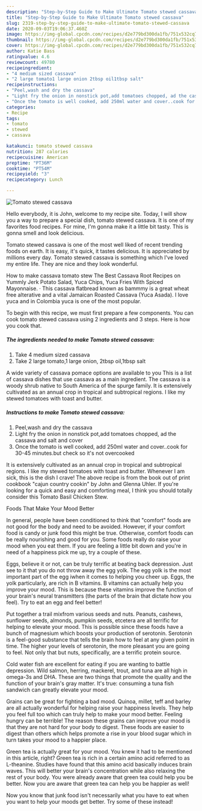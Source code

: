 ```yaml
---
description: "Step-by-Step Guide to Make Ultimate Tomato stewed cassava"
title: "Step-by-Step Guide to Make Ultimate Tomato stewed cassava"
slug: 2319-step-by-step-guide-to-make-ultimate-tomato-stewed-cassava
date: 2020-09-03T19:06:37.460Z
image: https://img-global.cpcdn.com/recipes/d2e779bd300da1fb/751x532cq70/tomato-stewed-cassava-recipe-main-photo.jpg
thumbnail: https://img-global.cpcdn.com/recipes/d2e779bd300da1fb/751x532cq70/tomato-stewed-cassava-recipe-main-photo.jpg
cover: https://img-global.cpcdn.com/recipes/d2e779bd300da1fb/751x532cq70/tomato-stewed-cassava-recipe-main-photo.jpg
author: Katie Bass
ratingvalue: 4.6
reviewcount: 49780
recipeingredient:
- "4 medium sized cassava"
- "2 large tomato1 large onion 2tbsp oil1tbsp salt"
recipeinstructions:
- "Peel,wash and dry the cassava"
- "Light fry the onion in nonstick pot,add tomatoes chopped, ad the cassava and salt and cover"
- "Once the tomato is well cooked, add 250ml water and cover..cook for 30-45 minutes.but check so it&#39;s not overcooked"
categories:
- Recipe
tags:
- tomato
- stewed
- cassava

katakunci: tomato stewed cassava 
nutrition: 287 calories
recipecuisine: American
preptime: "PT36M"
cooktime: "PT54M"
recipeyield: "3"
recipecategory: Lunch

---
```



![Tomato stewed cassava](https://img-global.cpcdn.com/recipes/d2e779bd300da1fb/751x532cq70/tomato-stewed-cassava-recipe-main-photo.jpg)

Hello everybody, it is John, welcome to my recipe site. Today, I will show you a way to prepare a special dish, tomato stewed cassava. It is one of my favorites food recipes. For mine, I'm gonna make it a little bit tasty. This is gonna smell and look delicious.

Tomato stewed cassava is one of the most well liked of recent trending foods on earth. It is easy, it's quick, it tastes delicious. It is appreciated by millions every day. Tomato stewed cassava is something which I've loved my entire life. They are nice and they look wonderful.

How to make cassava tomato stew The Best Cassava Root Recipes on Yummly Jerk Potato Salad, Yuca Chips, Yuca Fries With Spiced Mayonnaise. · This cassava flatbread known as bammmy is a great wheat free alterative and a vital Jamaican Roasted Cassava (Yuca Asada). I love yuca and in Colombia yuca is one of the most popular.


To begin with this recipe, we must first prepare a few components. You can cook tomato stewed cassava using 2 ingredients and 3 steps. Here is how you cook that.

<!--inarticleads1-->

##### The ingredients needed to make Tomato stewed cassava:

1. Take 4 medium sized cassava
1. Take 2 large tomato,1 large onion, 2tbsp oil,1tbsp salt


A wide variety of cassava pomace options are available to you This is a list of cassava dishes that use cassava as a main ingredient. The cassava is a woody shrub native to South America of the spurge family. It is extensively cultivated as an annual crop in tropical and subtropical regions. I like my stewed tomatoes with toast and butter. 

<!--inarticleads2-->

##### Instructions to make Tomato stewed cassava:

1. Peel,wash and dry the cassava
1. Light fry the onion in nonstick pot,add tomatoes chopped, ad the cassava and salt and cover
1. Once the tomato is well cooked, add 250ml water and cover..cook for 30-45 minutes.but check so it&#39;s not overcooked


It is extensively cultivated as an annual crop in tropical and subtropical regions. I like my stewed tomatoes with toast and butter. Whenever I am sick, this is the dish I crave! The above recipe is from the book out of print cookbook &#34;cajun country cookin&#34; by John and Glenna Uhler. If you&#39;re looking for a quick and easy and comforting meal, I think you should totally consider this Tomato Basil Chicken Stew. 

Foods That Make Your Mood Better


In general, people have been conditioned to think that "comfort" foods are not good for the body and need to be avoided. However, if your comfort food is candy or junk food this might be true. Otherwise, comfort foods can be really nourishing and good for you. Some foods really do raise your mood when you eat them. If you are feeling a little bit down and you're in need of a happiness pick me up, try a couple of these.

Eggs, believe it or not, can be truly terrific at beating back depression. Just see to it that you do not throw away the egg yolk. The egg yolk is the most important part of the egg iwhen it comes to helping you cheer up. Eggs, the yolk particularly, are rich in B vitamins. B vitamins can actually help you improve your mood. This is because these vitamins improve the function of your brain's neural transmitters (the parts of the brain that dictate how you feel). Try to eat an egg and feel better!

Put together a trail mixfrom various seeds and nuts. Peanuts, cashews, sunflower seeds, almonds, pumpkin seeds, etcetera are all terrific for helping to elevate your mood. This is possible since these foods have a bunch of magnesium which boosts your production of serotonin. Serotonin is a feel-good substance that tells the brain how to feel at any given point in time. The higher your levels of serotonin, the more pleasant you are going to feel. Not only that but nuts, specifically, are a terrific protein source.

Cold water fish are excellent for eating if you are wanting to battle depression. Wild salmon, herring, mackerel, trout, and tuna are all high in omega-3s and DHA. These are two things that promote the quality and the function of your brain's gray matter. It's true: consuming a tuna fish sandwich can greatly elevate your mood. 

Grains can be great for fighting a bad mood. Quinoa, millet, teff and barley are all actually wonderful for helping raise your happiness levels. They help you feel full too which can truly help to make your mood better. Feeling hungry can be terrible! The reason these grains can improve your mood is that they are not hard for your body to digest. These foods are easier to digest than others which helps promote a rise in your blood sugar which in turn takes your mood to a happier place.

Green tea is actually great for your mood. You knew it had to be mentioned in this article, right? Green tea is rich in a certain amino acid referred to as L-theanine. Studies have found that this amino acid basically induces brain waves. This will better your brain's concentration while also relaxing the rest of your body. You were already aware that green tea could help you be better. Now you are aware that green tea can help you be happier as well!

Now you know that junk food isn't necessarily what you have to eat when you want to help your moods get better. Try some of these instead!

